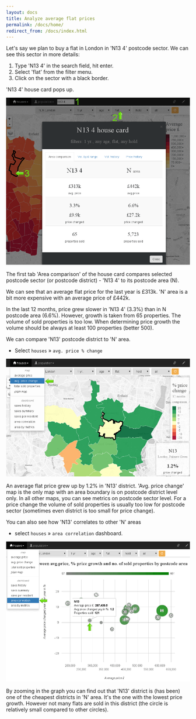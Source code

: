 ```yaml
---
layout: docs
title: Analyze average flat prices
permalink: /docs/home/
redirect_from: /docs/index.html
---
```

Let's say we plan to buy a flat in London in 'N13 4' postcode sector. We can see this
sector in more details:

<ol>
    <li>Type 'N13 4' in the search field, hit enter.</li>
    <li>Select 'flat' from the filter menu.</li>
    <li>Click on the sector with a black border.</li>
</ol>
'N13 4' house card pops up.

[![North London house price map](/img/tut1.1.png)](http://a.plumplot.co.uk?tab=map1&pt=2&pc=157&yr=-13)

The first tab 'Area comparison' of the house card compares selected postcode
sector (or postcode district) - 'N13 4' to its postcode area (N).

We can see that an average flat price for the last year is £313k.
'N' area is a bit more expensive with an average price of £442k.

In the last 12 months, price grew slower in 'N13 4' (3.3%) than in N postcode area (6.6%).
However, growth is taken from 65 properties. The volume of
sold properties is too low. When determining price growth
the volume should be always at least 100 properties (better 500).

We can compare 'N13' postcode district to 'N' area.

* Select <code>houses</code> &#187; <code>avg. price % change</code>

[![Annual flat price changes in London](/img/tut1.2.png)](http://a.plumplot.co.uk?tab=map2&pt=2&pc=157&yr=-13)

An average flat price grew up by 1.2% in 'N13' district. 'Avg. price change' map is the only map
with an area boundary is on postcode district level only. In all other
maps, you can see metrics on postcode sector level. For a price change the volume
of sold properties is usually too low for postcode sector (sometimes even district is too small for price change).

You can also see how 'N13' correlates to other 'N' areas

* select <code>houses</code> &#187; <code>area correlation</code> dashboard.

[![Flat sales volume in North London](/img/tut1.3.png)](http://a.plumplot.co.uk?tab=procor&pt=2&pc=157&yr=-13)

By zooming in the graph you can find out that 'N13' district
is (has been) one of the cheapest districts in 'N' area.
It's the one with the lowest price growth. However not many
flats are sold in this district (the circle is relatively small compared
to other circles).
